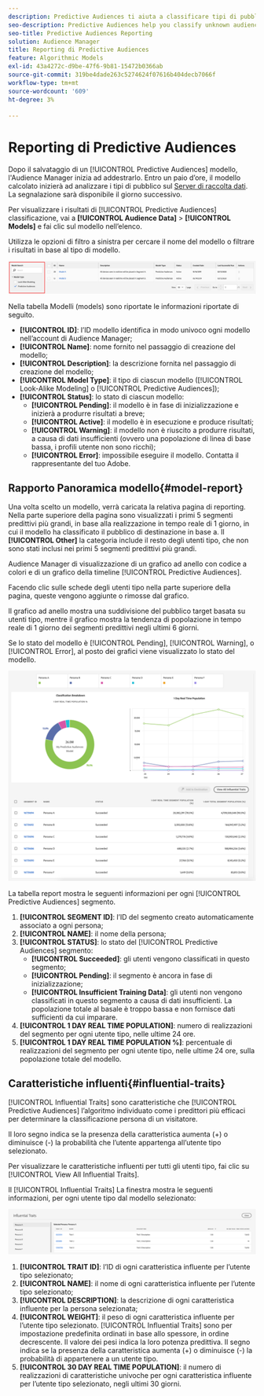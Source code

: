 ```yaml
---
description: Predictive Audiences ti aiuta a classificare tipi di pubblico sconosciuti in utenti tipo distinti in tempo reale utilizzando la scienza dei dati.
seo-description: Predictive Audiences help you classify unknown audiences into distinct personas in real-time, using data science.
seo-title: Predictive Audiences Reporting
solution: Audience Manager
title: Reporting di Predictive Audiences
feature: Algorithmic Models
exl-id: 43a4272c-d9be-47f6-9b81-15472b0366ab
source-git-commit: 319be4dade263c5274624f07616b404decb7066f
workflow-type: tm+mt
source-wordcount: '609'
ht-degree: 3%

---
```


# Reporting di Predictive Audiences

Dopo il salvataggio di un [!UICONTROL Predictive Audiences] modello, l&#39;Audience Manager inizia ad addestrarlo. Entro un paio d’ore, il modello calcolato inizierà ad analizzare i tipi di pubblico sul [Server di raccolta dati](https://experienceleague.adobe.com/docs/audience-manager/user-guide/reference/system-components/components-data-collection.html#dcs-pcs). La segnalazione sarà disponibile il giorno successivo.

Per visualizzare i risultati di [!UICONTROL Predictive Audiences] classificazione, vai a **[!UICONTROL Audience Data]** > **[!UICONTROL Models]** e fai clic sul modello nell’elenco.

Utilizza le opzioni di filtro a sinistra per cercare il nome del modello o filtrare i risultati in base al tipo di modello.

![predictive-audiences-filter](assets/predictive-audiences-filter-models.png)

Nella tabella Modelli (models) sono riportate le informazioni riportate di seguito.

* **[!UICONTROL ID]**: l’ID modello identifica in modo univoco ogni modello nell’account di Audience Manager;
* **[!UICONTROL Name]**: nome fornito nel passaggio di creazione del modello;
* **[!UICONTROL Description]**: la descrizione fornita nel passaggio di creazione del modello;
* **[!UICONTROL Model Type]**: il tipo di ciascun modello ([!UICONTROL Look-Alike Modeling] o [!UICONTROL Predictive Audiences]);
* **[!UICONTROL Status]**: lo stato di ciascun modello:
   * **[!UICONTROL Pending]**: il modello è in fase di inizializzazione e inizierà a produrre risultati a breve;
   * **[!UICONTROL Active]**: il modello è in esecuzione e produce risultati;
   * **[!UICONTROL Warning]**: il modello non è riuscito a produrre risultati, a causa di dati insufficienti (ovvero una popolazione di linea di base bassa, i profili utente non sono ricchi);
   * **[!UICONTROL Error]**: impossibile eseguire il modello. Contatta il rappresentante del tuo Adobe.

## Rapporto Panoramica modello{#model-report}

Una volta scelto un modello, verrà caricata la relativa pagina di reporting. Nella parte superiore della pagina sono visualizzati i primi 5 segmenti predittivi più grandi, in base alla realizzazione in tempo reale di 1 giorno, in cui il modello ha classificato il pubblico di destinazione in base a. Il **[!UICONTROL Other]** la categoria include il resto degli utenti tipo, che non sono stati inclusi nei primi 5 segmenti predittivi più grandi.

Audience Manager di visualizzazione di un grafico ad anello con codice a colori e di un grafico della timeline [!UICONTROL Predictive Audiences].

Facendo clic sulle schede degli utenti tipo nella parte superiore della pagina, queste vengono aggiunte o rimosse dal grafico.

Il grafico ad anello mostra una suddivisione del pubblico target basata su utenti tipo, mentre il grafico mostra la tendenza di popolazione in tempo reale di 1 giorno dei segmenti predittivi negli ultimi 6 giorni.

Se lo stato del modello è [!UICONTROL Pending], [!UICONTROL Warning], o [!UICONTROL Error], al posto dei grafici viene visualizzato lo stato del modello.

![rapporto smart-persona](assets/predictive-audiences-report.png)

La tabella report mostra le seguenti informazioni per ogni [!UICONTROL Predictive Audiences] segmento.

1. **[!UICONTROL SEGMENT ID]**: l’ID del segmento creato automaticamente associato a ogni persona;
1. **[!UICONTROL NAME]**: il nome della persona;
1. **[!UICONTROL STATUS]**: lo stato del [!UICONTROL Predictive Audiences] segmento:
   * **[!UICONTROL Succeeded]**: gli utenti vengono classificati in questo segmento;
   * **[!UICONTROL Pending]**: il segmento è ancora in fase di inizializzazione;
   * **[!UICONTROL Insufficient Training Data]**: gli utenti non vengono classificati in questo segmento a causa di dati insufficienti. La popolazione totale al basale è troppo bassa e non fornisce dati sufficienti da cui imparare.
1. **[!UICONTROL 1 DAY REAL TIME POPULATION]**: numero di realizzazioni del segmento per ogni utente tipo, nelle ultime 24 ore.
1. **[!UICONTROL 1 DAY REAL TIME POPULATION %]**: percentuale di realizzazioni del segmento per ogni utente tipo, nelle ultime 24 ore, sulla popolazione totale del modello.

## Caratteristiche influenti{#influential-traits}

[!UICONTROL Influential Traits] sono caratteristiche che [!UICONTROL Predictive Audiences] l’algoritmo individuato come i predittori più efficaci per determinare la classificazione persona di un visitatore.

Il loro segno indica se la presenza della caratteristica aumenta (+) o diminuisce (-) la probabilità che l’utente appartenga all’utente tipo selezionato.

Per visualizzare le caratteristiche influenti per tutti gli utenti tipo, fai clic su [!UICONTROL View All Influential Traits].

Il [!UICONTROL Influential Traits] La finestra mostra le seguenti informazioni, per ogni utente tipo dal modello selezionato:

![caratteristiche influenti](assets/predictive-audiences-influential-traits.png)

1. **[!UICONTROL TRAIT ID]**: l’ID di ogni caratteristica influente per l’utente tipo selezionato;
1. **[!UICONTROL NAME]**: il nome di ogni caratteristica influente per l’utente tipo selezionato;
1. **[!UICONTROL DESCRIPTION]**: la descrizione di ogni caratteristica influente per la persona selezionata;
1. **[!UICONTROL WEIGHT]**: il peso di ogni caratteristica influente per l’utente tipo selezionato. [!UICONTROL Influential Traits] sono per impostazione predefinita ordinati in base allo spessore, in ordine decrescente.  Il valore dei pesi indica la loro potenza predittiva. Il segno indica se la presenza della caratteristica aumenta (+) o diminuisce (-) la probabilità di appartenere a un utente tipo.
1. **[!UICONTROL 30 DAY REAL TIME POPULATION]**: il numero di realizzazioni di caratteristiche univoche per ogni caratteristica influente per l’utente tipo selezionato, negli ultimi 30 giorni.
